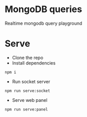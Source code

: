 # MongoDB queries
Realtime mongodb query playground

# Serve
- Clone the repo
- Install dependencies
```
npm i
```
- Run socket server
```
npm run serve:socket
```
- Serve web panel
```
npm run serve:panel
```
